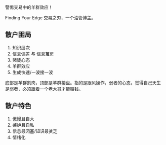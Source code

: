警惕交易中的羊群效应！

Finding Your Edge 交易之刃，一个油管博主。

## 散户困局

1. 知识层次
2. 信息偏差 与 信息茧房
3. 赌徒心态
4. 羊群效应
5. 生成快速/一波接一波



底部是羊群割肉，顶部是羊群接盘。指的是跟风操作，弱者的心态，觉得自己天生是弱者，必须跟着一个老大哥才能赚钱。

## 散户特色

1. 傲慢且自大
2. 嫉妒且自私
3. 信息最闭塞/知识最贫乏
4. 情绪化



